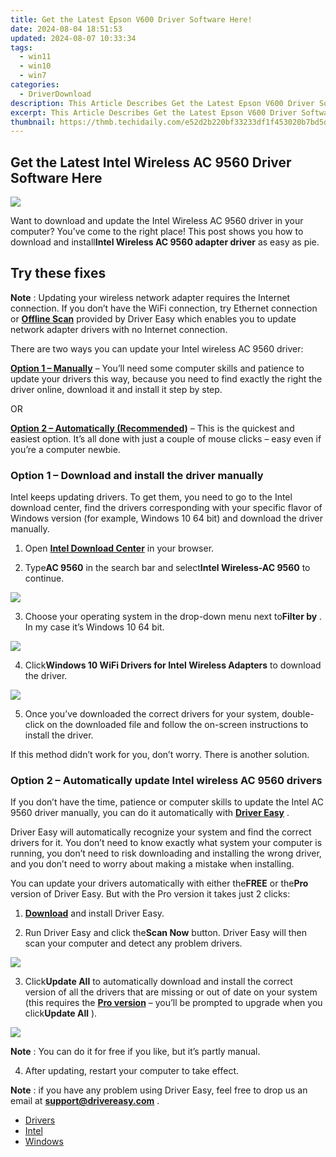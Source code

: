 ```yaml
---
title: Get the Latest Epson V600 Driver Software Here!
date: 2024-08-04 18:51:53
updated: 2024-08-07 10:33:34
tags:
  - win11
  - win10
  - win7
categories:
  - DriverDownload
description: This Article Describes Get the Latest Epson V600 Driver Software Here!
excerpt: This Article Describes Get the Latest Epson V600 Driver Software Here!
thumbnail: https://thmb.techidaily.com/e52d2b220bf33233df1f453020b7bd5deb6b55f7ce3cda5235088e19c60778b1.jpg
---
```


## Get the Latest Intel Wireless AC 9560 Driver Software Here

![](https://images.drivereasy.com/wp-content/uploads/2019/09/image-473.png)

 Want to download and update the Intel Wireless AC 9560 driver in your computer? You’ve come to the right place! This post shows you how to download and install**Intel Wireless AC 9560 adapter driver** as easy as pie.

## Try these fixes

**Note** : Updating your wireless network adapter requires the Internet connection. If you don’t have the WiFi connection, try Ethernet connection or **[Offline Scan](https://tools.techidaily.com/drivereasy/download/)**  provided by Driver Easy which enables you to update network adapter drivers with no Internet connection.

There are two ways you can update your Intel wireless AC 9560 driver:

**[Option 1 – Manually](https://tools.techidaily.com/drivereasy/download/)**  – You’ll need some computer skills and patience to update your drivers this way, because you need to find exactly the right the driver online, download it and install it step by step.

OR

**[Option 2 – Automatically (Recommended)](https://www.drivereasy.com/knowledge/intel-wireless-ac-9560-driver-download-update/#f2)**  – This is the quickest and easiest option. It’s all done with just a couple of mouse clicks – easy even if you’re a computer newbie.

### Option 1 – Download and install the driver manually

 Intel keeps updating drivers. To get them, you need to go to the Intel download center, find the drivers corresponding with your specific flavor of Windows version (for example, Windows 10 64 bit) and download the driver manually.

 1) Open **[Intel Download Center](https://downloadcenter.intel.com/)**  in your browser.

 2) Type**AC 9560** in the search bar and select**Intel Wireless-AC 9560** to continue.

![](https://images.drivereasy.com/wp-content/uploads/2019/09/image-476.png)

 3) Choose your operating system in the drop-down menu next to**Filter by** . In my case it’s Windows 10 64 bit.

![](https://images.drivereasy.com/wp-content/uploads/2019/09/image-474.png)

 4) Click**Windows 10 WiFi Drivers for Intel Wireless Adapters** to download the driver.

![](https://images.drivereasy.com/wp-content/uploads/2019/09/image-475.png)

 5) Once you’ve downloaded the correct drivers for your system, double-click on the downloaded file and follow the on-screen instructions to install the driver.

 If this method didn’t work for you, don’t worry. There is another solution.

### Option 2 – Automatically update Intel wireless AC 9560 drivers

 If you don’t have the time, patience or computer skills to update the Intel AC 9560 driver manually, you can do it automatically with **[Driver Easy](https://tools.techidaily.com/drivereasy/download/)**  .

 Driver Easy will automatically recognize your system and find the correct drivers for it. You don’t need to know exactly what system your computer is running, you don’t need to risk downloading and installing the wrong driver, and you don’t need to worry about making a mistake when installing.

 You can update your drivers automatically with either the**FREE** or the**Pro** version of Driver Easy. But with the Pro version it takes just 2 clicks:

 1) **[Download](https://tools.techidaily.com/drivereasy/download/)**  and install Driver Easy.

 2) Run Driver Easy and click the**Scan Now** button. Driver Easy will then scan your computer and detect any problem drivers.

![](https://images.drivereasy.com/wp-content/uploads/2019/09/image-477.png)

 3) Click**Update All** to automatically download and install the correct version of all the drivers that are missing or out of date on your system (this requires the **[Pro version](https://tools.techidaily.com/drivereasy/download/)**  – you’ll be prompted to upgrade when you click**Update All** ).

![](https://images.drivereasy.com/wp-content/uploads/2019/09/image-478.png)

**Note** : You can do it for free if you like, but it’s partly manual.

4) After updating, restart your computer to take effect.

**Note** : if you have any problem using Driver Easy, feel free to drop us an email at **[support@drivereasy.com](https://tools.techidaily.com/drivereasy/download/)**  .

* [Drivers](https://tools.techidaily.com/drivereasy/download/)
* [Intel](https://tools.techidaily.com/drivereasy/download/)
* [Windows](https://tools.techidaily.com/drivereasy/download/)

<ins class="adsbygoogle"
     style="display:block"
     data-ad-format="autorelaxed"
     data-ad-client="ca-pub-7571918770474297"
     data-ad-slot="1223367746"></ins>



<ins class="adsbygoogle"
     style="display:block"
     data-ad-client="ca-pub-7571918770474297"
     data-ad-slot="8358498916"
     data-ad-format="auto"
     data-full-width-responsive="true"></ins>
